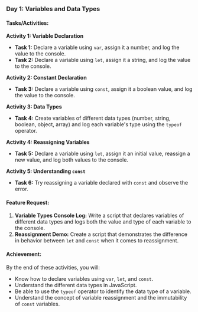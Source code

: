 ### Day 1: Variables and Data Types

#### Tasks/Activities:

**Activity 1: Variable Declaration**
* **Task 1:** Declare a variable using `var`, assign it a number, and log the value to the console.
* **Task 2:** Declare a variable using `let`, assign it a string, and log the value to the console.

**Activity 2: Constant Declaration**
* **Task 3:** Declare a variable using `const`, assign it a boolean value, and log the value to the console.

**Activity 3: Data Types**
* **Task 4:** Create variables of different data types (number, string, boolean, object, array) and log each variable's type using the `typeof` operator.

**Activity 4: Reassigning Variables**
* **Task 5:** Declare a variable using `let`, assign it an initial value, reassign a new value, and log both values to the console.

**Activity 5: Understanding `const`**
* **Task 6:** Try reassigning a variable declared with `const` and observe the error.

#### Feature Request:
1. **Variable Types Console Log:** Write a script that declares variables of different data types and logs both the value and type of each variable to the console.
2. **Reassignment Demo:** Create a script that demonstrates the difference in behavior between `let` and `const` when it comes to reassignment.

#### Achievement:
By the end of these activities, you will:
* Know how to declare variables using `var`, `let`, and `const`.
* Understand the different data types in JavaScript.
* Be able to use the `typeof` operator to identify the data type of a variable.
* Understand the concept of variable reassignment and the immutability of `const` variables.
